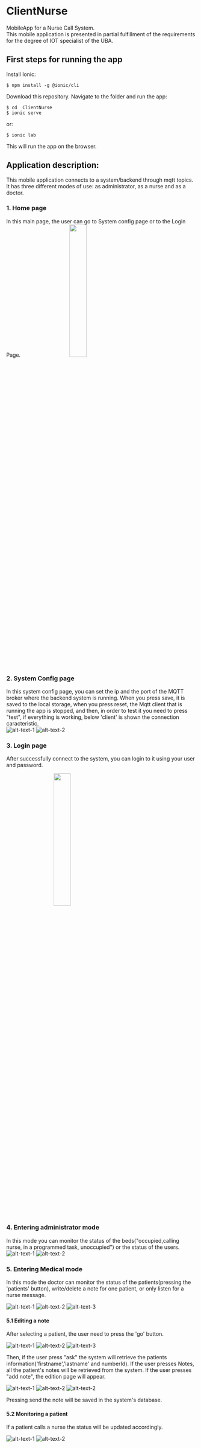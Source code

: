 # ClientNurse
MobileApp for a Nurse Call System.\
This mobile application  is presented in partial fulfillment of the requirements
for the degree of IOT specialist of the UBA.

## First steps for running the app

Install Ionic:
```
$ npm install -g @ionic/cli
```

Download this repository. Navigate to the folder and run the app:
```
$ cd  ClientNurse
$ ionic serve
```
or: 
```
$ ionic lab
```

This will run the app on the browser.

## Application description:

This mobile application connects to a system/backend through mqtt topics. It has three different modes of use: as administrator, as a nurse and as a doctor.

### 1. Home page 

In this main page, the user can go to System config page or to the Login Page. 
<img src="./docs/main-page.png" style="padding-left:25%; " width="30%">

### 2. System Config page

In this system config page, you can set the ip and the port of the MQTT broker where the backend system is running. When you press save, it is saved to the local storage, when you press reset, the Mqtt client that is running the app is stopped, and then, in order to test it you need to press "test", if everything is working, below 'client' is shown the connection caracteristic.\
![alt-text-1](./docs/system-config.png "Set Ip:port") ![alt-text-2](./docs/system-config2.png "Press Test")

### 3. Login page
After successfully connect to the system, you can login to it using your user and password.

<img src="./docs/login-page.png" style="padding-left:25%; " width="30%">


### 4. Entering administrator mode

In this mode you can monitor the status of the beds("occupied,calling nurse, in a programmed task, unoccupied") or the status of the users.
![alt-text-1](./docs/admin-beds.png "Set Ip:port") ![alt-text-2](./docs/admin-users.png "Press Test")

### 5. Entering Medical mode
In this mode the doctor can monitor the status of the patients(pressing the 'patients' button),  write/delete a note for one patient, or only listen for a nurse message.

![alt-text-1](./docs/doctor-main.png "Main") ![alt-text-2](./docs/doctor-patients.png "Patient states") ![alt-text-3](./docs/doctor-notes.png "Patient states")

#### 5.1 Editing a note
After selecting a patient, the user need to press the 'go' button.

![alt-text-1](./docs/doctor-notes2.png "Main") ![alt-text-2](./docs/doctor-notes3.png "Patient states") ![alt-text-3](./docs/doctor-notes4.png "Patient states")

Then, if the user press "ask" the system will retrieve the patients information('firstname','lastname' and numberId). If the user presses Notes, all the patient's notes will be retrieved from the system. If the user presses "add note", the edition page will appear.

![alt-text-1](./docs/doctor-notes5.png "Main") ![alt-text-2](./docs/doctor-notes6.png "Patient states") ![alt-text-2](./docs/doctor-notes7.png "Patient states") 

Pressing send the note will be saved in the system's database.

#### 5.2 Monitoring a patient

If a patient calls a nurse the status will be updated accordingly.

![alt-text-1](./docs/doctor-patient-2.png "Main") ![alt-text-2](./docs/doctor-patient-3.png "Patient states") 